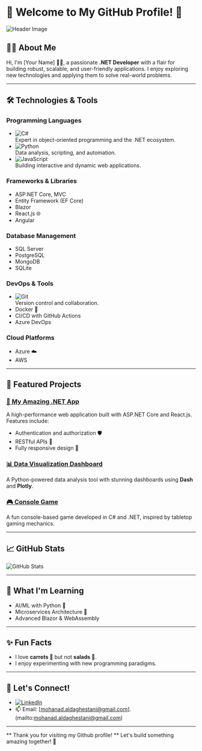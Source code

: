 # 🌟 Welcome to My GitHub Profile! 👋

![Header Image](https://via.placeholder.com/1000x300.png?text=Welcome+to+My+Portfolio)

## 👨‍💻 About Me
Hi, I'm [Your Name] 🙋‍♂️, a passionate **.NET Developer** with a flair for building robust, scalable, and user-friendly applications. I enjoy exploring new technologies and applying them to solve real-world problems.

---

## 🛠️ Technologies & Tools
### Programming Languages
- ![C#](https://img.shields.io/badge/-C%23-239120?logo=csharp&logoColor=white&style=flat-square)  
  Expert in object-oriented programming and the .NET ecosystem.
- ![Python](https://img.shields.io/badge/-Python-3776AB?logo=python&logoColor=white&style=flat-square)  
  Data analysis, scripting, and automation.
- ![JavaScript](https://img.shields.io/badge/-JavaScript-F7DF1E?logo=javascript&logoColor=black&style=flat-square)  
  Building interactive and dynamic web applications.

### Frameworks & Libraries
- ASP.NET Core, MVC  
- Entity Framework (EF Core)  
- Blazor  
- React.js 🌐  
- Angular  

### Database Management
- SQL Server  
- PostgreSQL  
- MongoDB  
- SQLite  

### DevOps & Tools
- ![Git](https://img.shields.io/badge/-Git-F05032?logo=git&logoColor=white&style=flat-square)  
  Version control and collaboration.
- Docker 🐳  
- CI/CD with GitHub Actions  
- Azure DevOps  

### Cloud Platforms
- Azure ☁️  
- AWS  

---

## 🌟 Featured Projects
### [🚀 My Amazing .NET App](https://github.com/username/amazing-dotnet-app)
A high-performance web application built with ASP.NET Core and React.js. Features include:
- Authentication and authorization 🛡️  
- RESTful APIs 📡  
- Fully responsive design 📱  

### [📊 Data Visualization Dashboard](https://github.com/username/data-dashboard)
A Python-powered data analysis tool with stunning dashboards using **Dash** and **Plotly**.

### [🎮 Console Game](https://github.com/username/console-game)
A fun console-based game developed in C# and .NET, inspired by tabletop gaming mechanics.

---

## 📈 GitHub Stats
![GitHub Stats](https://github-readme-stats.vercel.app/api?username=yourusername&show_icons=true&theme=radical)

---

## 🌱 What I'm Learning
- AI/ML with Python 🤖  
- Microservices Architecture 🧩  
- Advanced Blazor & WebAssembly  

---

## ✨ Fun Facts
- I love **carrots 🥕** but not **salads 🥗**.  
- I enjoy experimenting with new programming paradigms.

---

## 💬 Let's Connect!
- [![LinkedIn](https://img.shields.io/badge/LinkedIn-0077B5?logo=linkedin&logoColor=white&style=flat-square)](https://www.linkedin.com/in/al-daghestani/)  
- 📫 Email: [mohanad.aldaghestani@gmail.com].(mailto:mohanad.aldaghestani@gmail.com)

---

** Thank you for visiting my Github profile! **
Let's build something amazing together! 🚀
